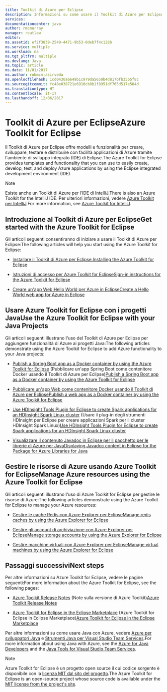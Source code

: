 ```yaml
---
title: Toolkit di Azure per Eclipse
description: Informazioni su come usare il Toolkit di Azure per Eclipse
services: 
documentationcenter: java
author: rmcmurray
manager: routlaw
editor: 
ms.assetid: ef2f3839-2549-4471-9b53-0deb7f4c128b
ms.service: multiple
ms.workload: na
ms.tgt_pltfrm: multiple
ms.devlang: Java
ms.topic: article
ms.date: 11/01/2017
ms.author: robmcm;asirveda
ms.openlocfilehash: 1cd0430a6649b1c979da5650b4d817bfb35b5f8c
ms.sourcegitcommit: fc48e038721e6910cb8b1f8951df765d517e504d
ms.translationtype: HT
ms.contentlocale: it-IT
ms.lasthandoff: 12/06/2017
---
```

# <a name="azure-toolkit-for-eclipse"></a><span data-ttu-id="c3a88-103">Toolkit di Azure per Eclipse</span><span class="sxs-lookup"><span data-stu-id="c3a88-103">Azure Toolkit for Eclipse</span></span>
<span data-ttu-id="c3a88-104">Il Toolkit di Azure per Eclipse offre modelli e funzionalità per creare, sviluppare, testare e distribuire con facilità applicazioni di Azure tramite l'ambiente di sviluppo integrato (IDE) di Eclipse.</span><span class="sxs-lookup"><span data-stu-id="c3a88-104">The Azure Toolkit for Eclipse provides templates and functionality that you can use to easily create, develop, test, and deploy Azure applications by using the Eclipse integrated development environment (IDE).</span></span>

> [!NOTE]
> 
> <span data-ttu-id="c3a88-105">Esiste anche un Toolkit di Azure per l’IDE di IntelliJ.</span><span class="sxs-lookup"><span data-stu-id="c3a88-105">There is also an Azure Toolkit for the IntelliJ IDE.</span></span> <span data-ttu-id="c3a88-106">Per ulteriori informazioni, vedere [Azure Toolkit per IntelliJ](../intellij/azure-toolkit-for-intellij.md).</span><span class="sxs-lookup"><span data-stu-id="c3a88-106">For more information, see [Azure Toolkit for IntelliJ](../intellij/azure-toolkit-for-intellij.md).</span></span>
> 

## <a name="get-started-with-the-azure-toolkit-for-eclipse"></a><span data-ttu-id="c3a88-107">Introduzione al Toolkit di Azure per Eclipse</span><span class="sxs-lookup"><span data-stu-id="c3a88-107">Get started with the Azure Toolkit for Eclipse</span></span>
<span data-ttu-id="c3a88-108">Gli articoli seguenti consentiranno di iniziare a usare il Toolkit di Azure per Eclipse:</span><span class="sxs-lookup"><span data-stu-id="c3a88-108">The following articles will help you start using the Azure Toolkit for Eclipse:</span></span>

* [<span data-ttu-id="c3a88-109">Installare il Toolkit di Azure per Eclipse.</span><span class="sxs-lookup"><span data-stu-id="c3a88-109">Installing the Azure Toolkit for Eclipse</span></span>](azure-toolkit-for-eclipse-installation.md)

* [<span data-ttu-id="c3a88-110">Istruzioni di accesso per Azure Toolkit for Eclipse</span><span class="sxs-lookup"><span data-stu-id="c3a88-110">Sign-in instructions for the Azure Toolkit for Eclipse</span></span>](azure-toolkit-for-eclipse-sign-in-instructions.md)

* [<span data-ttu-id="c3a88-111">Creare un'app Web Hello World per Azure in Eclipse</span><span class="sxs-lookup"><span data-stu-id="c3a88-111">Create a Hello World web app for Azure in Eclipse</span></span>](azure-toolkit-for-eclipse-create-hello-world-web-app.md)

## <a name="use-the-azure-toolkit-for-eclipse-with-your-java-projects"></a><span data-ttu-id="c3a88-112">Usare Azure Toolkit for Eclipse con i progetti Java</span><span class="sxs-lookup"><span data-stu-id="c3a88-112">Use the Azure Toolkit for Eclipse with your Java Projects</span></span>
<span data-ttu-id="c3a88-113">Gli articoli seguenti illustrano l'uso del Toolkit di Azure per Eclipse per aggiungere funzionalità di Azure ai progetti Java:</span><span class="sxs-lookup"><span data-stu-id="c3a88-113">The following articles demonstrate using the Azure Toolkit for Eclipse to add Azure functionality to your Java projects:</span></span>

* <span data-ttu-id="c3a88-114">[Publish a Spring Boot app as a Docker container by using the Azure Toolkit for Eclipse](azure-toolkit-for-eclipse-publish-spring-boot-docker-app.md) (Pubblicare un'app Spring Boot come contenitore Docker usando il Toolkit di Azure per Eclipse)</span><span class="sxs-lookup"><span data-stu-id="c3a88-114">[Publish a Spring Boot app as a Docker container by using the Azure Toolkit for Eclipse](azure-toolkit-for-eclipse-publish-spring-boot-docker-app.md)</span></span>

* [<span data-ttu-id="c3a88-115">Pubblicare un'app Web come contenitore Docker usando il Toolkit di Azure per Eclipse</span><span class="sxs-lookup"><span data-stu-id="c3a88-115">Publish a web app as a Docker container by using the Azure Toolkit for Eclipse</span></span>](azure-toolkit-for-eclipse-publish-as-docker-container.md)

* <span data-ttu-id="c3a88-116">[Use HDInsight Tools Plugin for Eclipse to create Spark applications for an HDInsight Spark Linux cluster](/azure/hdinsight/hdinsight-apache-spark-eclipse-tool-plugin) (Usare il plug-in degli strumenti HDInsight per Eclipse per creare applicazioni Spark per il cluster HDInsight Spark Linux)</span><span class="sxs-lookup"><span data-stu-id="c3a88-116">[Use HDInsight Tools Plugin for Eclipse to create Spark applications for an HDInsight Spark Linux cluster](/azure/hdinsight/hdinsight-apache-spark-eclipse-tool-plugin)</span></span>

* [<span data-ttu-id="c3a88-117">Visualizzare il contenuto Javadoc in Eclipse per il pacchetto per le librerie di Azure per Java</span><span class="sxs-lookup"><span data-stu-id="c3a88-117">Displaying Javadoc content in Eclipse for the Package for Azure Libraries for Java</span></span>](azure-toolkit-for-eclipse-displaying-javadoc-content-for-azure-libraries.md)

## <a name="manage-azure-resources-using-the-azure-toolkit-for-eclipse"></a><span data-ttu-id="c3a88-118">Gestire le risorse di Azure usando Azure Toolkit for Eclipse</span><span class="sxs-lookup"><span data-stu-id="c3a88-118">Manage Azure resources using the Azure Toolkit for Eclipse</span></span>
<span data-ttu-id="c3a88-119">Gli articoli seguenti illustrano l'uso di Azure Toolkit for Eclipse per gestire le risorse di Azure:</span><span class="sxs-lookup"><span data-stu-id="c3a88-119">The following articles demonstrate using the Azure Toolkit for Eclipse to manage your Azure resources:</span></span>

* [<span data-ttu-id="c3a88-120">Gestire le cache Redis con Azure Explorer per Eclipse</span><span class="sxs-lookup"><span data-stu-id="c3a88-120">Manage redis caches by using the Azure Explorer for Eclipse</span></span>](azure-toolkit-for-eclipse-managing-redis-caches-using-azure-explorer.md)

* [<span data-ttu-id="c3a88-121">Gestire gli account di archiviazione con Azure Explorer per Eclipse</span><span class="sxs-lookup"><span data-stu-id="c3a88-121">Manage storage accounts by using the Azure Explorer for Eclipse</span></span>](azure-toolkit-for-eclipse-managing-storage-accounts-using-azure-explorer.md)

* [<span data-ttu-id="c3a88-122">Gestire macchine virtuali con Azure Explorer per Eclipse</span><span class="sxs-lookup"><span data-stu-id="c3a88-122">Manage virtual machines by using the Azure Explorer for Eclipse</span></span>](azure-toolkit-for-eclipse-managing-virtual-machines-using-azure-explorer.md)

## <a name="next-steps"></a><span data-ttu-id="c3a88-123">Passaggi successivi</span><span class="sxs-lookup"><span data-stu-id="c3a88-123">Next steps</span></span>

<span data-ttu-id="c3a88-124">Per altre informazioni su Azure Toolkit for Eclipse, vedere le pagine seguenti:</span><span class="sxs-lookup"><span data-stu-id="c3a88-124">For more information about the Azure Toolkit for Eclipse, see the following pages:</span></span>

* <span data-ttu-id="c3a88-125">[Azure Toolkit Release Notes](https://github.com/Microsoft/azure-tools-for-java/releases) (Note sulla versione di Azure Toolkit)</span><span class="sxs-lookup"><span data-stu-id="c3a88-125">[Azure Toolkit Release Notes](https://github.com/Microsoft/azure-tools-for-java/releases)</span></span>

* <span data-ttu-id="c3a88-126">[Azure Toolkit for Eclipse in the Eclipse Marketplace](http://marketplace.eclipse.org/content/azure-toolkit-eclipse) (Azure Toolkit for Eclipse in Eclipse Marketplace)</span><span class="sxs-lookup"><span data-stu-id="c3a88-126">[Azure Toolkit for Eclipse in the Eclipse Marketplace](http://marketplace.eclipse.org/content/azure-toolkit-eclipse)</span></span>

<span data-ttu-id="c3a88-127">Per altre informazioni su come usare Java con Azure, vedere [Azure per sviluppatori Java](https://docs.microsoft.com/java/azure/) e [Strumenti Java per Visual Studio Team Services](https://java.visualstudio.com/).</span><span class="sxs-lookup"><span data-stu-id="c3a88-127">For more information about using Java with Azure, see the [Azure for Java Developers](https://docs.microsoft.com/java/azure/) and the [Java Tools for Visual Studio Team Services](https://java.visualstudio.com/).</span></span>

<!-- [!INCLUDE [azure-toolkit-for-eclipse-additional-resources](../includes/azure-toolkit-for-eclipse-additional-resources.md)] -->

> [!NOTE]
> 
> <span data-ttu-id="c3a88-128">Azure Toolkit for Eclipse è un progetto open source il cui codice sorgente è disponibile con la [licenza MIT dal sito del progetto](https://github.com/microsoft/azure-tools-for-java).</span><span class="sxs-lookup"><span data-stu-id="c3a88-128">The Azure Toolkit for Eclipse is an open-source project whose source code is available under the [MIT license from the project's site](https://github.com/microsoft/azure-tools-for-java).</span></span>
> 

<!-- URL List -->

[Azure for Java Developers]: https://docs.microsoft.com/java/azure
[Java Tools for Visual Studio Team Services]: https://java.visualstudio.com/

<!-- Temporarily Deprecated URLs -->

<!-- [Deploying large deployments](azure-toolkit-for-eclipse-deploying-large-deployments.md) -->
<!-- [How to Maintain Session Data with Session Affinity]: http://go.microsoft.com/fwlink/?LinkID=699539 -->
<!-- [How to Use Co-located Caching]: http://go.microsoft.com/fwlink/?LinkID=699542 -->
<!-- [How to Use Dedicated Caching]: http://go.microsoft.com/fwlink/?LinkID=699543 -->
<!-- [How to Use JMS with AMQP 1.0 in Azure with Eclipse]: http://go.microsoft.com/fwlink/?LinkID=699544 -->
<!-- [How to Use SSL Offloading]: http://go.microsoft.com/fwlink/?LinkID=699545 -->
<!-- [SSL Offloading]: http://go.microsoft.com/fwlink/?LinkID=699549 -->
<!-- [Using the Azure Service Runtime Library in JSP]: http://go.microsoft.com/fwlink/?LinkID=699551 -->
<!-- [How to Authenticate Web Users with Azure Access Control Service Using Eclipse]: /azure/active-directory/active-directory-java-authenticate-users-access-control-eclipse.md -->
<!-- [Debug a Java Web App on Azure in Eclipse]: /azure/app-service-web/app-service-web-debug-java-web-app-in-eclipse.md -->
<!-- [Debugging Azure Applications in Eclipse]: azure-toolkit-for-eclipse-debugging-azure-applications.md -->

<!-- Legacy MSDN URL = https://msdn.microsoft.com/library/azure/hh694271.aspx -->
